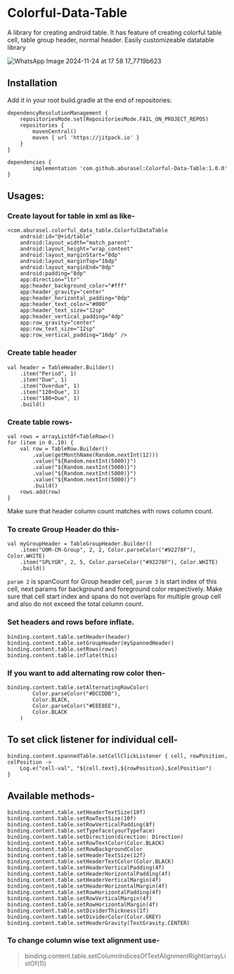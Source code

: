 # Colorful-Data-Table
A library for creating android table. It has feature of creating colorful table cell, table group header, normal header. Easily customizeable datatable library

![WhatsApp Image 2024-11-24 at 17 58 17_7719b623](https://github.com/user-attachments/assets/599f7700-b77f-480d-bdc8-97ec01a599d4)

##  Installation

Add it in your root build.gradle at the end of repositories:
>
    dependencyResolutionManagement {
		repositoriesMode.set(RepositoriesMode.FAIL_ON_PROJECT_REPOS)
		repositories {
			mavenCentral()
			maven { url 'https://jitpack.io' }
		}
	}
>
    dependencies {
	        implementation 'com.github.aburasel:Colorful-Data-Table:1.0.0'
	}

##  Usages:

### Create layout for table in xml as like-
>
    <com.aburasel.colorful_data_table.ColorfulDataTable
        android:id="@+id/table"
        android:layout_width="match_parent"
        android:layout_height="wrap_content"
        android:layout_marginStart="8dp"
        android:layout_marginTop="16dp"
        android:layout_marginEnd="8dp"
        android:padding="8dp"
        app:direction="ltr"
        app:header_background_color="#fff"
        app:header_gravity="center"
        app:header_horizontal_padding="0dp"
        app:header_text_color="#000"
        app:header_text_size="12sp"
        app:header_vertical_padding="4dp"
        app:row_gravity="center"
        app:row_text_size="12sp"
        app:row_vertical_padding="16dp" />

### Create table header
>
    val header = TableHeader.Builder()
        .item("Period", 1)
        .item("Due", 1)
        .item("Overdue", 1)
        .item("120+Due", 1)
        .item("180+Due", 1)
        .build()
### Create table rows-
>   
    val rows = arrayListOf<TableRow>()
    for (item in 0..10) {
        val row = TableRow.Builder()
            .value(getMonthName(Random.nextInt(12)))
            .value("${Random.nextInt(5000)}")
            .value("${Random.nextInt(5000)}")
            .value("${Random.nextInt(5000)}")
            .value("${Random.nextInt(5000)}")
            .build()
        rows.add(row)
    }
Make sure that header column count matches with rows column count.

### To create Group Header do this-
>   
    val myGroupHeader = TableGroupHeader.Builder()
        .item("UOM-CM-Group", 2, 2, Color.parseColor("#92278F"), Color.WHITE)
        .item("SPLYGR", 2, 5, Color.parseColor("#92278F"), Color.WHITE)
        .build()
`param 2` is spanCount for Group header cell, `param 3` is start index of this cell, next params for background and foreground color respectively. Make sure that cell start index and spans do not overlaps for multiple group cell and also do not exceed the total column count.
### Set headers and rows before inflate.
>   
    binding.content.table.setHeader(header)
    binding.content.table.setGroupHeader(mySpannedHeader)
    binding.content.table.setRows(rows)
    binding.content.table.inflate(this)
###  If you want to add alternating row color then-
>
    binding.content.table.setAlternatingRowColor(
            Color.parseColor("#DCCDDB"),
            Color.BLACK,
            Color.parseColor("#EEE8EE"),
            Color.BLACK
        )
##  To set click listener for individual cell-
>
    binding.content.spannedTable.setCellClickListener { cell, rowPosition, celPosition ->
        Log.e("cell-val", "${cell.text},${rowPosition},$celPosition")
    }

##  Available methods-
>
    binding.content.table.setHeaderTextSize(10f)
    binding.content.table.setRowTextSize(10f)
    binding.content.table.setRowVerticalPadding(8f)
    binding.content.table.setTypeface(yourTypeface)
    binding.content.table.setDirection(direction: Direction)
    binding.content.table.setRowTextColor(Color.BLACK)
    binding.content.table.setRowBackgroundColor
    binding.content.table.setHeaderTextSize(12f)
    binding.content.table.setHeaderTextColor(Color.BLACK)
    binding.content.table.setHeaderVerticalPadding(4f)
    binding.content.table.setHeaderHorizontalPadding(4f)
    binding.content.table.setHeaderVerticalMargin(4f)
    binding.content.table.setHeaderHorizontalMargin(4f)
    binding.content.table.setRowHorizontalPadding(4f)
    binding.content.table.setRowVerticalMargin(4f)
    binding.content.table.setRowHorizontalMargin(4f)
    binding.content.table.setDividerThickness(1f)
    binding.content.table.setDividerColor(Color.GREY)
    binding.content.table.setHeaderGravity(TextGravity.CENTER)
### To change column wise text alignment use-
>	binding.content.table.setColumnIndicesOfTextAlignmentRight(arrayListOf(1))
	
      

